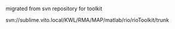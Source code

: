 migrated from svn repository for toolkit

svn://sublime.vito.local/KWL/RMA/MAP/matlab/rio/rioToolkit/trunk

